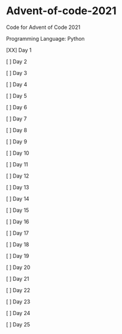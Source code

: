 # Advent-of-code-2021

Code for Advent of Code 2021

Programming Language: Python

[XX] Day 1

[ ] Day 2

[ ] Day 3

[ ] Day 4

[ ] Day 5

[ ] Day 6

[ ] Day 7

[ ] Day 8

[ ] Day 9

[ ] Day 10

[ ] Day 11

[ ] Day 12

[ ] Day 13

[ ] Day 14

[ ] Day 15

[ ] Day 16

[ ] Day 17

[ ] Day 18

[ ] Day 19

[ ] Day 20

[ ] Day 21

[ ] Day 22

[ ] Day 23

[ ] Day 24

[ ] Day 25
